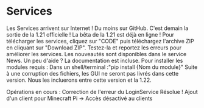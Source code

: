 # Services
Les Services arrivent sur Internet ! Du moins sur GitHub.
C'est demain la sortie de la 1.21 officielle !
La bêta de la 1.21 est déjà en ligne !
Pour télécharger les services, cliquez sur "CODE" puis téléchargez l'archive ZIP en cliquant sur "Download ZIP". 
Testez-la et reportez les erreurs pour améliorer les services.
Les nouveautés sont disponibles dans le service News.
Un peu d'aide ? La documentation est incluse.
Pour installer les modules requis : Dans un shell/terminal :"pip install {Nom du module}"
Suite à une corruption des fichiers, les GUI ne seront pas livrés dans cette version. Nous les incluerons entre cette version et la 1.22.

Opérations en cours : 
Correction de l'erreur du LoginService Résolue !
Ajout d'un client pour Minecraft Pi -> Accès désactivé au clients 
